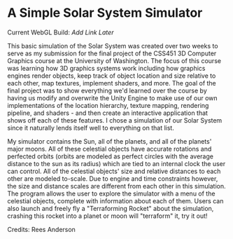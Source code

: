 # A Simple Solar System Simulator
Current WebGL Build: *Add Link Later*

This basic simulation of the Solar System was created over two weeks to serve as my submission for the final project of the CSS451 3D Computer Graphics course at the University of Washington. The focus of this course was learning how 3D graphics systems work including how graphics engines render objects, keep track of object location and size relative to each other, map textures, implement shaders, and more. The goal of the final project was to show everything we'd learned over the course by having us modify and overwrite the Unity Engine to make use of our own implementations of the location hierarchy, texture mapping, rendering pipeline, and shaders - and then create an interactive application that shows off each of these features. I chose a simulation of our Solar System since it naturally lends itself well to everything on that list.

My simulator contains the Sun, all of the planets, and all of the planets' major moons. All of these celestial objects have accurate rotations and perfected orbits (orbits are modeled as perfect circles with the average distance to the sun as its radius) which are tied to an internal clock the user can control. All of the celestial objects' size and relative distances to each other are modeled to-scale. Due to engine and time constraints however, the size and distance scales are different from each other in this simulation. The program allows the user to explore the simulator with a menu of the celestial objects, complete with information about each of them. Users can also launch and freely fly a "Terraforming Rocket" about the simulation, crashing this rocket into a planet or moon will "terraform" it, try it out!

Credits: Rees Anderson

